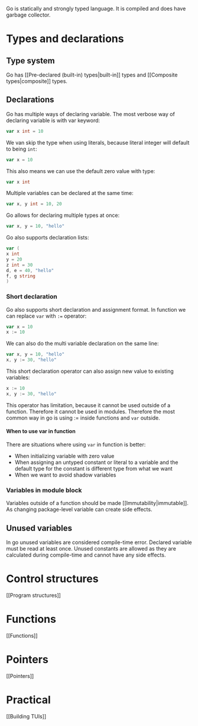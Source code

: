 Go is statically and strongly typed language. It is compiled and does have garbage collector.
# Types and declarations
## Type system
Go has [[Pre-declared (built-in) types|built-in]] types and [[Composite types|composite]] types.
## Declarations
Go has multiple ways of declaring variable. The most verbose way of declaring variable is with var keyword:
```go
var x int = 10
```
We van skip the type when using literals, because literal integer will default to being `int`:
```go
var x = 10
```
This also means we can use the default zero value with type:
```go
var x int
```
Multiple variables can be declared at the same time:
```go
var x, y int = 10, 20
```
Go allows for declaring multiple types at once:
```go
var x, y = 10, "hello"
```
Go also supports declaration lists:
```go
var (
x int
y = 20
z int = 30
d, e = 40, "hello"
f, g string
)
```
### Short declaration
Go also supports short declaration and assignment format. In function we can replace `var` with `:=` operator:
```go
var x = 10
x := 10
```
We can also do the multi variable declaration on the same line:
```go
var x, y = 10, "hello"
x, y := 30, "hello"
```
This short declaration operator can also assign new value to existing variables:
```go
x := 10
x, y := 30, "hello"
```
This operator has limitation, because it cannot be used outside of a function. Therefore it cannot be used in modules. Therefore the most common way in go is using := inside functions and `var` outside.
#### When to use var in function
There are situations where using `var` in function is better:
* When initializing variable with zero value
* When assigning an untyped constant or literal to a variable and the default type for the constant is different type from what we want
* When we want to avoid shadow variables
### Variables in module block
Variables outside of a function should be made [[Immutability|immutable]]. As changing package-level variable can create side effects.
## Unused variables
In go unused variables are considered compile-time error. Declared variable must be read at least once.
Unused constants are allowed as they are calculated during compile-time and cannot have any side effects.
# Control structures
[[Program structures]]
# Functions
[[Functions]]
# Pointers
[[Pointers]]
# Practical
[[Building TUIs]]